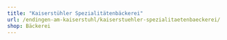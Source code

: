 ```yaml
---
title: "Kaiserstühler Spezialitätenbäckerei"
url: /endingen-am-kaiserstuhl/kaiserstuehler-spezialitaetenbaeckerei/
shop: Bäckerei
---
```

